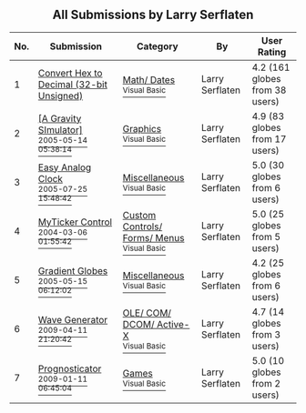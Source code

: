 ﻿<div align="center">

## All Submissions by Larry Serflaten

</div>

No.  | Submission | Category | By   | User Rating
---- | ---------- | -------- | ---- | -----------
1 | [Convert Hex to Decimal \(32\-bit Unsigned\)<br />](https://github.com/Planet-Source-Code/larry-serflaten-convert-hex-to-decimal-32-bit-unsigned__1-2042) | [Math/ Dates<br /><sup>Visual Basic</sup>](../ByCategory/math-dates__1-37.md) | Larry Serflaten | 4.2 (161 globes from 38 users)
2 | [\[A Gravity SImulator\]<br /><sup>2005-05-14 05:38:14</sup>](https://github.com/Planet-Source-Code/larry-serflaten-a-gravity-simulator__1-60525) | [Graphics<br /><sup>Visual Basic</sup>](../ByCategory/graphics__1-46.md) | Larry Serflaten | 4.9 (83 globes from 17 users)
3 | [Easy Analog Clock<br /><sup>2005-07-25 15:48:42</sup>](https://github.com/Planet-Source-Code/larry-serflaten-easy-analog-clock__1-61901) | [Miscellaneous<br /><sup>Visual Basic</sup>](../ByCategory/miscellaneous__1-1.md) | Larry Serflaten | 5.0 (30 globes from 6 users)
4 | [MyTicker Control<br /><sup>2004-03-06 01:55:42</sup>](https://github.com/Planet-Source-Code/larry-serflaten-myticker-control__1-52166) | [Custom Controls/ Forms/  Menus<br /><sup>Visual Basic</sup>](../ByCategory/custom-controls-forms-menus__1-4.md) | Larry Serflaten | 5.0 (25 globes from 5 users)
5 | [Gradient Globes<br /><sup>2005-05-15 06:12:02</sup>](https://github.com/Planet-Source-Code/larry-serflaten-gradient-globes__1-60539) | [Miscellaneous<br /><sup>Visual Basic</sup>](../ByCategory/miscellaneous__1-1.md) | Larry Serflaten | 4.2 (25 globes from 6 users)
6 | [Wave Generator<br /><sup>2009-04-11 21:20:42</sup>](https://github.com/Planet-Source-Code/larry-serflaten-wave-generator__1-71979) | [OLE/ COM/ DCOM/ Active\-X<br /><sup>Visual Basic</sup>](../ByCategory/ole-com-dcom-active-x__1-29.md) | Larry Serflaten | 4.7 (14 globes from 3 users)
7 | [Prognosticator<br /><sup>2009-01-11 06:45:04</sup>](https://github.com/Planet-Source-Code/larry-serflaten-prognosticator__1-71632) | [Games<br /><sup>Visual Basic</sup>](../ByCategory/games__1-38.md) | Larry Serflaten | 5.0 (10 globes from 2 users)
